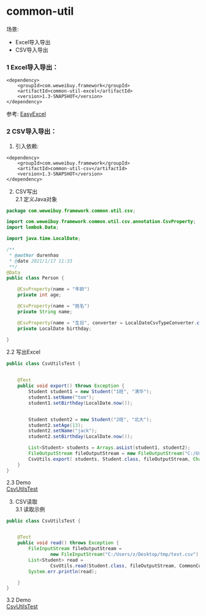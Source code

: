 # common-util
  场景:  
  - Excel导入导出
  - CSV导入导出

  
### 1 Excel导入导出：

```
<dependency>
    <groupId>com.weweibuy.framework</groupId>
    <artifactId>common-util-excel</artifactId>
    <version>1.3-SNAPSHOT</version>
</dependency>
```
  参考: 
  [EasyExcel](https://github.com/alibaba/easyexcel)  



### 2 CSV导入导出：
   1. 引入依赖:   
 ```
 <dependency>
     <groupId>com.weweibuy.framework</groupId>
     <artifactId>common-util-csv</artifactId>
     <version>1.3-SNAPSHOT</version>
 </dependency>
 ```
   2. CSV写出  
   2.1 定义Java对象  
```java
package com.weweibuy.framework.common.util.csv;

import com.weweibuy.framework.common.util.csv.annotation.CsvProperty;
import lombok.Data;

import java.time.LocalDate;

/**
 * @author durenhao
 * @date 2021/1/17 11:33
 **/
@Data
public class Person {

    @CsvProperty(name = "年龄")
    private int age;

    @CsvProperty(name = "姓名")
    private String name;

    @CsvProperty(name = "生日", converter = LocalDateCsvTypeConverter.class)
    private LocalDate birthday;

}
```
   2.2 写出Excel  
```java
public class CsvUtilsTest {


    @Test
    public void export() throws Exception {
        Student student1 = new Student("1班", "清华");
        student1.setName("tom");
        student1.setBirthday(LocalDate.now());


        Student student2 = new Student("2班", "北大");
        student2.setAge(13);
        student2.setName("jack");
        student2.setBirthday(LocalDate.now());

        List<Student> students = Arrays.asList(student1, student2);
        FileOutputStream fileOutputStream = new FileOutputStream("C:/Users/z/Desktop/tmp/test.csv");
        CsvUtils.export( students, Student.class, fileOutputStream, Charset.forName("GBK"));
    }
}
```
  2.3 Demo  
  [CsvUtilsTest](common-util-csv/src/test/java/com/weweibuy/framework/common/util/csv/CsvUtilsTest.java)  
  
   3. CSV读取   
   3.1 读取示例   
```java
public class CsvUtilsTest {


    @Test
    public void read() throws Exception {
        FileInputStream fileOutputStream =
                new FileInputStream("C:/Users/z/Desktop/tmp/test.csv");
        List<Student> read =
                CsvUtils.read(Student.class, fileOutputStream, CommonConstant.CharsetConstant.GBK, true);
        System.err.println(read);

    }
}
```
  3.2 Demo  
  [CsvUtilsTest](common-util-csv/src/test/java/com/weweibuy/framework/common/util/csv/CsvUtilsTest.java)  
  